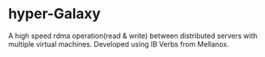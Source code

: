 # hyper-Galaxy
A high speed rdma operation(read &amp; write) between distributed servers with multiple virtual machines. Developed using IB Verbs from Mellanox.
